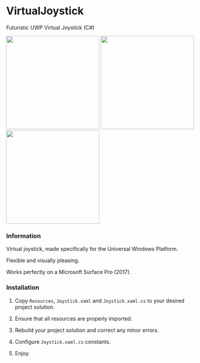 # VirtualJoystick

Futuristic UWP Virtual Joystick (C#)

<div style="display: inline-block">
  <img src="https://i.imgur.com/Fdm91qe.png" width="250" />
  <img src="https://i.imgur.com/NEzdGQ8.png" width="250" />
  <img src="https://i.imgur.com/I7itc0T.png" width="250" />
</div>

### Information

Virtual joystick, made specifically for the Universal Windows Platform.

Flexible and visually pleasing.

Works perfectly on a Microsoft Surface Pro (2017).

### Installation

1) Copy ```Resources```, ```Joystick.xaml``` and ```Joystick.xaml.cs``` 
to your desired project solution. 

2) Ensure that all resources are properly imported.

3) Rebuild your project solution and correct any minor errors.

4) Configure ```Joystick.xaml.cs``` constants.

5) Enjoy.
